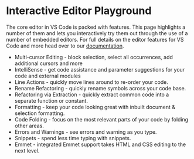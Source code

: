 # Interactive Editor Playground
The core editor in VS Code is packed with features. This page highlights a number of them and lets you interactively try them out through the use of a number of embedded editors. For full details on the editor features for VS Code and more head over to our [documentation](https://code.visualstudio.com/docs#vscode).

- Multi-cursor Editing - block selection, select all occurrences, add additional cursors and more
- IntelliSense - get code assistance and parameter suggestions for your code and external modules
- Line Actions - quickly move lines around to re-order your code.
- Rename Refactoring - quickly rename symbols across your code base.
- Refactoring via Extraction - quickly extract common code into a separate function or constant.
- Formatting - keep your code looking great with inbuilt document & selection formatting.
- Code Folding - focus on the most relevant parts of your code by folding other areas.
- Errors and Warnings - see errors and warning as you type.
- Snippets - spend less time typing with snippets.
- Emmet - integrated Emmet support takes HTML and CSS editing to the next level.
